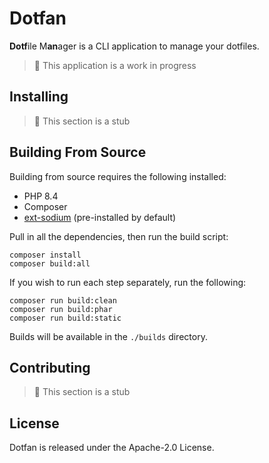 # Dotfan

**Dotf**ile M**an**ager is a CLI application to manage your dotfiles.

> 🚧 This application is a work in progress

## Installing

> 🚧 This section is a stub

## Building From Source

Building from source requires the following installed:

- PHP 8.4
- Composer
- [ext-sodium](https://www.php.net/manual/en/sodium.installation.php) (pre-installed by default)

Pull in all the dependencies, then run the build script:

```shell
composer install
composer build:all
```

If you wish to run each step separately, run the following:

```shell
composer run build:clean
composer run build:phar
composer run build:static
```

Builds will be available in the `./builds` directory.

## Contributing

> 🚧 This section is a stub

## License

Dotfan is released under the Apache-2.0 License.
